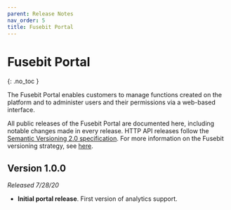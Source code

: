 ```yaml
---
parent: Release Notes
nav_order: 5
title: Fusebit Portal
---
```


<!-- prettier-ignore-start -->
# Fusebit Portal
{: .no_toc }
<!-- prettier-ignore-end -->

The Fusebit Portal enables customers to manage functions created on the platform and to administer users and their permissions via a web-based interface.

All public releases of the Fusebit Portal are documented here, including notable changes made in every release. HTTP API releases follow the [Semantic Versioning 2.0 specification](https://semver.org/). For more information on the Fusebit versioning strategy, see [here](http://fusebit.io/docs/integrator-guide/versioning).

<!-- prettier-ignore -->
<!-- 1. TOC
{:toc} -->

## Version 1.0.0

_Released 7/28/20_

- **Initial portal release**. First version of analytics support.
